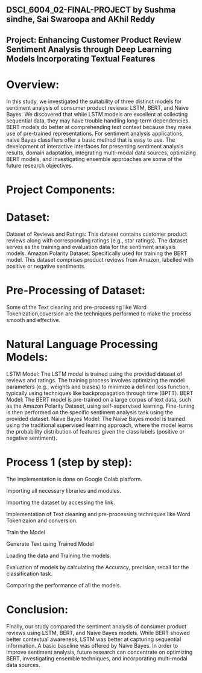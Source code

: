 ## DSCI_6004_02-FINAL-PROJECT by Sushma sindhe, Sai Swaroopa and AKhil Reddy
## Project: Enhancing Customer Product Review Sentiment Analysis through Deep Learning Models Incorporating Textual Features
# Overview:
In this study, we investigated the suitability of three distinct models for sentiment analysis of consumer product reviews: LSTM, BERT, and Naive Bayes. We discovered that while LSTM models are excellent at collecting sequential data, they may have trouble handling long-term dependencies. BERT models do better at comprehending text context because they make use of pre-trained representations. For sentiment analysis applications, naive Bayes classifiers offer a basic method that is easy to use. The development of interactive interfaces for presenting sentiment analysis results, domain adaptation, integrating multi-modal data sources, optimizing BERT models, and investigating ensemble approaches are some of the future research objectives.

# Project Components:
# Dataset:
Dataset of Reviews and Ratings: This dataset contains customer product reviews along with corresponding ratings (e.g., star ratings). The dataset serves as the training and evaluation data for the sentiment analysis models.
Amazon Polarity Dataset: Specifically used for training the BERT model. This dataset comprises product reviews from Amazon, labelled with positive or negative sentiments. 

# Pre-Processing of Dataset:
Some of the Text cleaning and pre-processing like Word Tokenization,coversion are the techniques performed to make the process smooth and effective.

# Natural Language Processing Models:

LSTM Model: The LSTM model is trained using the provided dataset of reviews and ratings. The training process involves optimizing the model parameters (e.g., weights and biases) to minimize a defined loss function, typically using techniques like backpropagation through time (BPTT).
BERT Model: The BERT model is pre-trained on a large corpus of text data, such as the Amazon Polarity Dataset, using self-supervised learning. Fine-tuning is then performed on the specific sentiment analysis task using the provided dataset.
Naive Bayes Model: The Naive Bayes model is trained using the traditional supervised learning approach, where the model learns the probability distribution of features given the class labels (positive or negative sentiment).

# Process 1 (step by step):
The implementation is done on Google Colab platform.

Importing all necessary libraries and modules.

Importing the dataset by accessing the link.

Implementation of Text cleaning and pre-processing techniques like Word Tokenizaion and conversion.

Train the Model

Generate Text using Trained Model

Loading the data and Training the models.

Evaluation of models by calculating the Accuracy, precision, recall for the classification task.

Comparing the performance of all the models.


# Conclusion:
Finally, our study compared the sentiment analysis of consumer product reviews using LSTM, BERT, and Naive Bayes models. While BERT showed better contextual awareness, LSTM was better at capturing sequential information. A basic baseline was offered by Naive Bayes. In order to improve sentiment analysis, future research can concentrate on optimizing BERT, investigating ensemble techniques, and incorporating multi-modal data sources.
